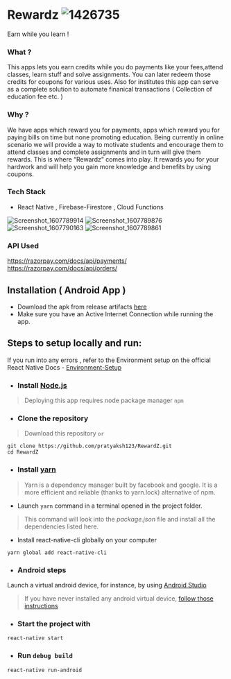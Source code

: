 # Rewardz ![1426735](https://user-images.githubusercontent.com/55044774/101991573-ac373f80-3cd3-11eb-95ad-1847e3169ea0.png)
Earn while you learn !

### What ?
This apps lets you earn credits while you do payments like your fees,attend classes, learn stuff and solve assignments. You can later redeem those credits for coupons for various uses. Also for institutes this app can serve as a complete solution to automate finanical transactions ( Collection of education fee etc. )

### Why ?
We have apps which reward you for payments, apps which reward you for paying bills on time but none promoting education.
Being currently in online scenario we will provide a way to motivate students and encourage them to attend classes and complete assignments and in turn will give them rewards.
This is where “Rewardz” comes into play. It rewards you for your hardwork and will help you gain more knowledge and benefits by using coupons.

### Tech Stack
- React Native , Firebase-Firestore , Cloud Functions

![Screenshot_1607789914](https://user-images.githubusercontent.com/55044774/101989226-ee0cb980-3cc4-11eb-955f-26f29f3224f8.png)
![Screenshot_1607789876](https://user-images.githubusercontent.com/55044774/101989252-12689600-3cc5-11eb-8856-d52892c24318.png)
![Screenshot_1607790163](https://user-images.githubusercontent.com/55044774/101989276-4479f800-3cc5-11eb-85af-f7b0964d80ac.png)
![Screenshot_1607789861](https://user-images.githubusercontent.com/55044774/101989316-90c53800-3cc5-11eb-887d-561572dd3c77.png)

### API Used
https://razorpay.com/docs/api/payments/ <br/>
https://razorpay.com/docs/api/orders/



## Installation ( Android App )
- Download the apk from release artifacts [here](https://github.com/pratyaksh123/RewardZ/releases/tag/v1.0.1)
- Make sure you have an Active Internet Connection while running the app.

## Steps to setup locally and run:
If you run into any errors , refer to the Environment setup on the official React Native Docs - [Environment-Setup](https://reactnative.dev/docs/environment-setup)

* ### Install [Node.js](https://nodejs.org/en/download/current/)
> Deploying this app requires node package manager `npm` 

* ### Clone the repository
> Download this repository `or`
```
git clone https://github.com/pratyaksh123/RewardZ.git
cd RewardZ
```
* ### Install [yarn](https://yarnpkg.com/en/docs/install)
> Yarn is a dependency manager built by facebook and google. It is a more efficient and reliable (thanks to yarn.lock) alternative of npm.
- Launch ``` yarn ``` command in a terminal opened in the project folder.
> This command will look into the *package.json* file and install all the dependencies listed here.
- Install react-native-cli globally on your computer
```
yarn global add react-native-cli
```
* ### Android steps
Launch a virtual android device, for instance, by using [Android Studio](https://developer.android.com/studio/run/managing-avds.html#viewing)

> If you have never installed any android virtual device, [follow those instructions](https://developer.android.com/studio/run/managing-avds.html#createavd)

* ### Start the project with
```
react-native start
```
* ### Run `debug build`
```
react-native run-android
```
